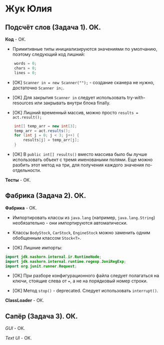 # Жук Юлия

## Подсчёт слов (Задача 1). ОК.

**Код** - ОК.

- Примитивные типы инициализируются значениями по умолчанию, поэтому следующий код лишний:
```Java
    words = 0;
	chars = 0;
	lines = 0;
```

- [ОК] `Scanner in = new Scanner("");` - создание сканера не нужно, достаточно `Scanner in;`.

- [ОК] Для закрытия `Scanner in` следует использовать try-with-resources или закрывать внутри блока finally.


- [ОК] Лишний временный массив, можно просто `results = act.result();`
```Java
	int[] temp_arr = new int[3];
	temp_arr = act.results();
	for (int j = 0; j < 3; j++) {
		results[j] = temp_arr[j];
	}   
```

- [ОК] В `public int[] results()` вместо массива было бы лучше использовать объект с тремя именоваными полями.
Еще можно разбить этот метод на три, для получения каждого значения по-отдельности.

**Тесты** - ОК.

## Фабрика (Задача 2). ОК.

**Фабрика** - ОК.

- Импортировать классы из `java.lang` (например, `java.lang.String`) необязательно - они импортируются автоматически.

- Классы `BodyStock`, `CarStock`, `EngineStock` можно заменить одним обобщенным классом `Stock<T>`.

- [ОК] Лишние импорты:
```Java
import jdk.nashorn.internal.ir.RuntimeNode;
import jdk.nashorn.internal.runtime.regexp.JoniRegExp;
import org.junit.runner.Request;
```

- [ОК] При разборе конфигурационного файла следует полагаться на ключи, стоящие слева от `=`, а не на порядковый номер строки.

- [ОК] Метод `stop()` - deprecated. Следует использовать `interrupt()`.

**ClassLoader** - ОК.

## Сапёр (Задача 3). ОК.

*GUI* - ОК.

*Text UI* - ОК.

